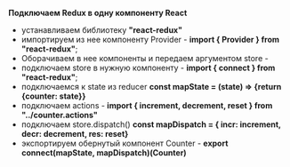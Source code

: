 **Подключаем Redux в одну компоненту React**

* устанавливаем библиотеку **"react-redux"**
* импортируем из нее компоненту Provider - **import { Provider } from "react-redux"**;
* Оборачиваем в нее компоненты и передаем аргументом store - **<Provider store={store}><Counter /></Provider>**
* подключаем store в нужную компоненту - **import { connect } from "react-redux"**;
* подключаемcя к state из reducer **const mapState = (state) => {return {counter: state}}**
* подключаем actions - **import { increment, decrement, reset } from "../counter.actions"**
* подключаем store.dispatch() **const mapDispatch = { incr: increment,  decr: decrement,  res: reset}**
* экспортируем обернутый компонент Counter - **export connect(mapState, mapDispatch)(Counter)**